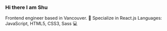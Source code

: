 ### Hi there I am Shu
Frontend engineer based in Vancouver. 👋
Specialize in React.js Languages: JavaScript, HTML5, CSS3, Sass 💻
<!--
**shu-tanoue/shu-tanoue** is a ✨ _special_ ✨ repository because its `README.md` (this file) appears on your GitHub profile.

Here are some ideas to get you started:

- 🔭 I’m currently working on ...
- 🌱 I’m currently learning ...
- 👯 I’m looking to collaborate on ...
- 🤔 I’m looking for help with ...
- 💬 Ask me about ...
- 📫 How to reach me: ...
- 😄 Pronouns: ...
- ⚡ Fun fact: ...
マークダウン方式
-->
